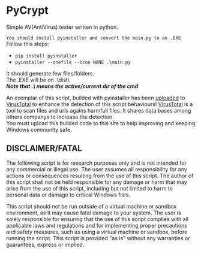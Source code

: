 # PyCrypt
Simple AV(AntiVirus) tester written in python.  

` You should install pyinstaller and convert the main.py to an .EXE `  
Follow this steps:  
  - `pip install pyinstaller`  
  - `pyinstaller --onefile --icon NONE .\main.py`   
    
It should generate few files/folders.   
The .EXE will be on .\dist\  
***Note that .\ means the active/current dir of the cmd***  
  
An exemplar of this script, builded with pyinstaller has been [uploaded](https://www.virustotal.com/gui/file/7dff8f3b19fdd68452e17538fc1e6109be061e527dd897a5338cb4fa800f13aa) to [VirusTotal](https://www.virustotal.com/) to enhance the detection of this script behaviours! 
[VirusTotal](https://www.virustotal.com/) is a tool to scan files and urls agains harmfull files. It shares data bases among others companys to increase the detection.  
You must upload this builded code to this site to help improving and keeping Windows community safe. 
  
## DISCLAIMER/FATAL  
The following script is for research purposes only and is not intended for any commercial or illegal use. The user assumes all responsibility for any actions or consequences resulting from the use of this script. The author of this script shall not be held responsible for any damage or harm that may arise from the use of this script, including but not limited to harm to personal data or damage to critical Windows files.

This script should not be run outside of a virtual machine or sandbox environment, as it may cause fatal damage to your system. The user is solely responsible for ensuring that the use of this script complies with all applicable laws and regulations and for implementing proper precautions and safety measures, such as using a virtual machine or sandbox, before running the script. This script is provided "as is" without any warranties or guarantees, express or implied.
